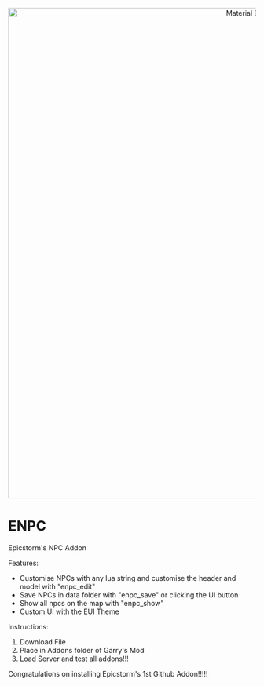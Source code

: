 <p align="center">
  <img width="1000" src="https://user-images.githubusercontent.com/67658615/139510437-5650018d-320d-4f7a-b633-5c3da92602bc.png" alt="Material Bread logo">
</p>

# ENPC
Epicstorm's NPC Addon

Features:
- Customise NPCs with any lua string and customise the header and model with "enpc_edit"
- Save NPCs in data folder with "enpc_save" or clicking the UI button
- Show all npcs on the map with "enpc_show"
- Custom UI with the EUI Theme


Instructions:

1) Download File
2) Place in Addons folder of Garry's Mod
3) Load Server and test all addons!!!

Congratulations on installing Epicstorm's 1st Github Addon!!!!!
